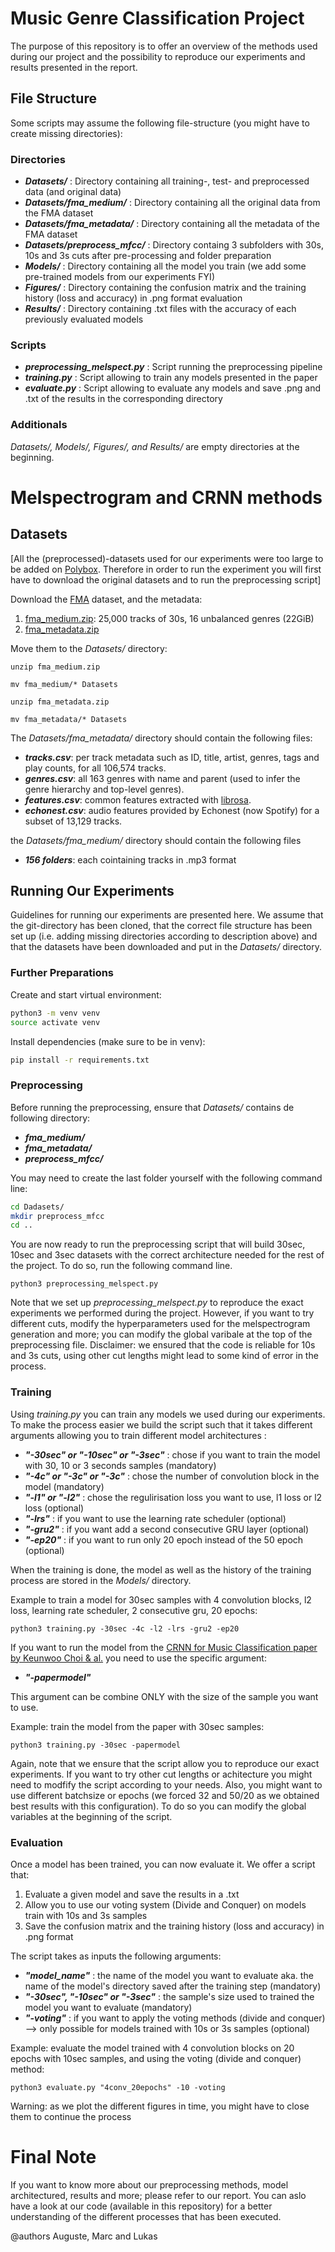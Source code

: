 # Music Genre Classification Project
The purpose of this repository is to offer an overview of the methods used during our project and the possibility to reproduce our experiments and results presented in the report.

## File Structure
Some scripts may assume the following file-structure (you might have to create missing directories):

### Directories
- ***Datasets/*** : Directory containing all training-, test- and preprocessed data (and original data)
- ***Datasets/fma_medium/*** : Directory containing all the original data from the FMA dataset
- ***Datasets/fma_metadata/*** : Directory containing all the metadata of the FMA dataset
- ***Datasets/preprocess_mfcc/*** : Directory containg 3 subfolders with 30s, 10s and 3s cuts after pre-processing and folder preparation
- ***Models/*** : Directory containing all the model you train (we add some pre-trained models from our experiments FYI)
- ***Figures/*** : Directory containing the confusion matrix and the training history (loss and accuracy) in .png format evaluation
- ***Results/*** : Directory containing .txt files with the accuracy of each previously evaluated models

### Scripts
- ***preprocessing_melspect.py*** : Script running the preprocessing pipeline
- ***training.py*** : Script allowing to train any models presented in the paper
- ***evaluate.py*** : Script allowing to evaluate any models and save .png and .txt of the results in the corresponding directory

### Additionals
*Datasets/, Models/, Figures/, and Results/* are empty directories at the beginning.

# Melspectrogram and CRNN methods
## Datasets

[All the (preprocessed)-datasets used for our experiments were too large to be added on [Polybox](https://polybox.ethz.ch/). Therefore in order to run the experiment you will first have to download the original datasets and to run the preprocessing script]

Download the [FMA](https://github.com/mdeff/fma) dataset, and the metadata:

1. [fma_medium.zip](https://os.unil.cloud.switch.ch/fma/fma_medium.zip): 25,000 tracks of 30s, 16 unbalanced genres (22GiB)
2. [fma_metadata.zip](https://os.unil.cloud.switch.ch/fma/fma_metadata.zip)

Move them to the *Datasets/* directory:
```
unzip fma_medium.zip

mv fma_medium/* Datasets

unzip fma_metadata.zip

mv fma_metadata/* Datasets
```
The *Datasets/fma_metadata/* directory should contain the following files:
- ***tracks.csv***: per track metadata such as ID, title, artist, genres, tags and play counts, for all 106,574 tracks.
- ***genres.csv***: all 163 genres with name and parent (used to infer the genre hierarchy and top-level genres).
- ***features.csv***: common features extracted with [librosa](https://librosa.org/doc/latest/index.html).
- ***echonest.csv***: audio features provided by Echonest (now Spotify) for a subset of 13,129 tracks.

the *Datasets/fma_medium/* directory should contain the following files
- ***156 folders***: each cointaining tracks in .mp3 format

## Running Our Experiments

Guidelines for running our experiments are presented here. We assume that the git-directory has been cloned, that the correct file structure has been set up (i.e. adding missing directories according to description above) and that the datasets have been downloaded and put in the *Datasets/* directory.

### Further Preparations

Create and start virtual environment:
```bash
python3 -m venv venv
source activate venv
```
Install dependencies (make sure to be in venv):
```bash
pip install -r requirements.txt
```

### Preprocessing

Before running the preprocessing, ensure that *Datasets/* contains de following directory:
- ***fma_medium/***
- ***fma_metadata/***
- ***preprocess_mfcc/***

You may need to create the last folder yourself with the following command line:
```bash
cd Dadasets/
mkdir preprocess_mfcc
cd ..
```

You are now ready to run the preprocessing script that will build 30sec, 10sec and 3sec datasets with the correct architecture needed for the rest of the project. To do so, run the following command line.
```
python3 preprocessing_melspect.py
```

Note that we set up *preprocessing_melspect.py* to reproduce the exact experiments we performed during the project. However, if you want to try different cuts, modify the hyperparameters used for the melspectrogram generation and more; you can modify the global varibale at the top of the preprocessing file.
Disclaimer: we ensured that the code is reliable for 10s and 3s cuts, using other cut lengths might lead to some kind of error in the process.

### Training
Using *training.py* you can train any models we used during our experiments. To make the process easier we build the script such that it takes different arguments allowing you to train different model architectures :

- ***"-30sec" or "-10sec" or "-3sec"*** : chose if you want to train the model with 30, 10 or 3 seconds samples (mandatory)
- ***"-4c" or "-3c" or "-3c"*** : chose the number of convolution block in the model (mandatory)
- ***"-l1" or "-l2"*** : chose the regulirisation loss you want to use, l1 loss or l2 loss (optional)
- ***"-lrs"*** : if you want to use the learning rate scheduler (optional)
- ***"-gru2"*** : if you want add a second consecutive GRU layer (optional)
- ***"-ep20"*** : if you want to run only 20 epoch instead of the 50 epoch (optional)

When the training is done, the model as well as the history of the training process are stored in the *Models/* directory.


Example to train a model for 30sec samples with 4 convolution blocks, l2 loss, learning rate scheduler, 2 consecutive gru, 20 epochs: 
```
python3 training.py -30sec -4c -l2 -lrs -gru2 -ep20
```

If you want to run the model from the [CRNN for Music Classification paper by Keunwoo Choi & al.](https://scholar.google.co.kr/citations?view_op=view_citation&hl=en&user=ZrqdSu4AAAAJ&sortby=pubdate&citation_for_view=ZrqdSu4AAAAJ:ULOm3_A8WrAC) you need to use the specific argument:

- ***"-papermodel"***

This argument can be combine ONLY with the size of the sample you want to use.

Example: train the model from the paper with 30sec samples:
```
python3 training.py -30sec -papermodel
```

Again, note that we ensure that the script allow you to reproduce our exact experiments. If you want to try other cut lengths or achitecture you might need to modfify the script according to your needs. Also, you might want to use different batchsize or epochs (we forced 32 and 50/20 as we obtained best results with this configuration). To do so you can modify the global variables at the beginning of the script.

### Evaluation
Once a model has been trained, you can now evaluate it. We offer a script that:

1. Evaluate a given model and save the results in a .txt
2. Allow you to use our voting system (Divide and Conquer) on models train with 10s and 3s samples
3. Save the confusion matrix and the training history (loss and accuracy) in .png format

The script takes as inputs the following arguments:

- ***"model_name"*** : the name of the model you want to evaluate aka. the name of the model's directory saved after the training step (mandatory)
- ***"-30sec", "-10sec" or "-3sec"*** : the sample's size used to trained the model you want to evaluate (mandatory)
- ***"-voting"*** : if you want to apply the voting methods (divide and conquer) --> only possible for models trained with 10s or 3s samples (optional)


Example: evaluate the model trained with 4 convolution blocks on 20 epochs with 10sec samples, and using the voting (divide and conquer) method:
```
python3 evaluate.py "4conv_20epochs" -10 -voting
```

Warning: as we plot the different figures in time, you might have to close them to continue the process

# Final Note

If you want to know more about our preprocessing methods, model architectured, results and more; please refer to our report. You can aslo have a look at our code (available in this repository) for a better understanding of the different processes that has been executed.

@authors
Auguste, Marc and Lukas

